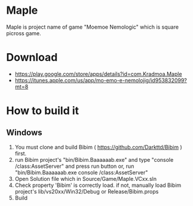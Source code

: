 # Maple
Maple is project name of game "Moemoe Nemologic" which is square picross game.

# Download
- https://play.google.com/store/apps/details?id=com.Kradmoa.Maple
- https://itunes.apple.com/us/app/mo-emo-e-nemolojig/id953832099?mt=8

# How to build it
## Windows
1. You must clone and build Bibim ( https://github.com/Darkttd/Bibim ) first.
2. run Bibim project's "bin/Bibim.Baaaaaab.exe" and type "console /class:AssetServer" and press run button or, run "bin/Bibim.Baaaaaab.exe console /class:AssetServer"
3. Open Solution file which in Source/Game/Maple.VCxx.sln
4. Check property 'Bibim' is correctly load. if not, manually load Bibim project's lib/vs20xx/Win32/Debug or Release/Bibim.props
5. Build
